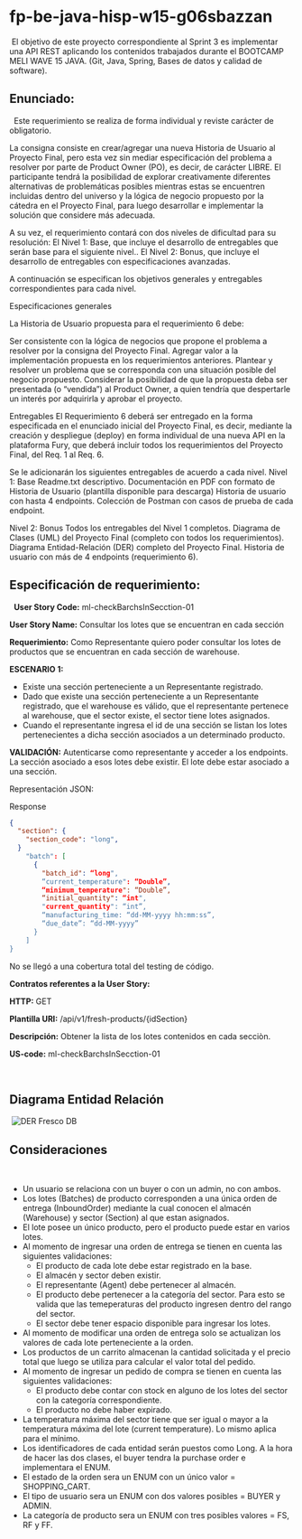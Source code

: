 # fp-be-java-hisp-w15-g06sbazzan
​
El objetivo de este proyecto correspondiente al Sprint 3 es implementar una API REST aplicando los contenidos trabajados durante el BOOTCAMP MELI WAVE 15 JAVA. (Git, Java, Spring, Bases de datos y calidad de software).
​
​
​
​
## Enunciado:
​
​
Este requerimiento se realiza de forma individual y reviste carácter de obligatorio.

La consigna consiste en crear/agregar una nueva Historia de Usuario al Proyecto Final, pero esta vez sin mediar especificación del problema a resolver por parte de Product Owner (PO), es decir, de carácter LIBRE. El participante tendrá la posibilidad de explorar creativamente diferentes alternativas de problemáticas posibles mientras estas se encuentren incluidas dentro del universo y la lógica de negocio propuesto por la cátedra en el Proyecto Final, para luego desarrollar e implementar la solución que considere más adecuada.

A su vez, el requerimiento contará con dos niveles de dificultad para su resolución:
El Nivel 1: Base, que incluye el desarrollo de entregables que serán base para el siguiente nivel..
El Nivel 2: Bonus, que incluye el desarrollo de entregables con especificaciones avanzadas.

A continuación se especifican los objetivos generales y entregables correspondientes para cada nivel.

Especificaciones generales

La Historia de Usuario propuesta para el requerimiento 6 debe:

Ser consistente con la lógica de negocios que propone el problema a resolver por la consigna del Proyecto Final.
Agregar valor a la implementación propuesta en los requerimientos anteriores.
Plantear y resolver un problema que se corresponda con una situación posible del negocio propuesto.
Considerar la posibilidad de que la propuesta deba ser presentada (o “vendida”) al Product Owner, a quien tendría que despertarle un interés por adquirirla y aprobar el proyecto.

Entregables
El Requerimiento 6 deberá ser entregado en la forma especificada en el enunciado inicial del Proyecto Final, es decir, mediante la creación y despliegue (deploy) en forma individual de una nueva API en la plataforma Fury, que deberá incluir todos los requerimientos del Proyecto Final, del Req. 1 al Req. 6.

Se le adicionarán los siguientes entregables de acuerdo a cada nivel.
Nivel 1: Base
Readme.txt descriptivo.
Documentación en PDF con formato de Historia de Usuario (plantilla disponible para descarga)
Historia de usuario con hasta 4 endpoints.
Colección de Postman con casos de prueba de cada endpoint.

Nivel 2: Bonus
Todos los entregables del Nivel 1 completos.
Diagrama de Clases (UML) del Proyecto Final (completo con todos los requerimientos).
Diagrama Entidad-Relación (DER) completo del Proyecto Final.
Historia de usuario con más de 4 endpoints (requerimiento 6).
​
​
## Especificación de requerimiento:
​
​
**User Story Code:** ml-checkBarchsInSecction-01

**User Story Name:** Consultar los lotes que se encuentran en cada sección

**Requerimiento:** Como Representante quiero poder consultar los lotes de productos que se encuentran en cada sección de warehouse.

**ESCENARIO 1:**
- Existe una sección perteneciente a un Representante registrado.
- Dado que existe una sección perteneciente a un Representante registrado, que el warehouse es válido, que el representante pertenece al warehouse, que el sector existe, el sector tiene lotes asignados.
- Cuando el representante ingresa el id de una sección se listan los lotes pertenecientes a dicha sección asociados a un determinado producto.

**VALIDACIÓN:**
Autenticarse como representante y acceder a los endpoints.
La sección asociado a esos lotes debe existir.
El lote debe estar asociado a una sección.

Representación JSON:

Response

```json
{
  "section": {
    "section_code": "long",
  }
    "batch": [
      {
        "batch_id": “long",
        “current_temperature": “Double”,
        “minimum_temperature": “Double”,
        “initial_quantity": “int",
        "current_quantity": “int”,
        “manufacturing_time: “dd-MM-yyyy hh:mm:ss”,
        “due_date”: “dd-MM-yyyy”
      }
    ]
}
```
No se llegó a una cobertura total del testing de código.

**Contratos referentes a la User Story:**

**HTTP:** GET

**Plantilla URI:** /api/v1/fresh-products/{idSection}

**Descripción:** Obtener la lista de los lotes contenidos en cada secciòn.

**US-code:** ml-checkBarchsInSecction-01

​
​
## Diagrama Entidad Relación
​
![DER Fresco DB](https://user-images.githubusercontent.com/103071441/173084970-d9609f3c-75d9-4bdb-b420-000cb0451c88.png)
​
​
## Consideraciones
​
- Un usuario se relaciona con un buyer o con un admin, no con ambos.
- Los lotes (Batches) de producto corresponden a una única orden de entrega (InboundOrder) mediante la cual conocen el almacén (Warehouse) y sector (Section) al que estan asignados.
- El lote posee un único producto, pero el producto puede estar en varios lotes.
- Al momento de ingresar una orden de entrega se tienen en cuenta las siguientes validaciones:
    - El producto de cada lote debe estar registrado en la base.
    - El almacén y sector deben existir.
    - El representante (Agent) debe pertenecer al almacén.
    - El producto debe pertenecer a la categoría del sector. Para esto se valida que las temeperaturas del producto ingresen dentro del rango del sector.
    - El sector debe tener espacio disponible para ingresar los lotes.
- Al momento de modificar una orden de entrega solo se actualizan los valores de cada lote perteneciente a la orden.
- Los productos de un carrito almacenan la cantidad solicitada y el precio total que luego se utiliza para calcular el valor total del pedido.
- Al momento de ingresar un pedido de compra se tienen en cuenta las siguientes validaciones:
    - El producto debe contar con stock en alguno de los lotes del sector con la categoría correspondiente.
    - El producto no debe haber expirado.
- La temperatura máxima del sector tiene que ser igual o mayor a la temperatura máxima del lote (current temperature). Lo mismo aplica para el mínimo.
- Los identificadores de cada entidad serán puestos como Long.
  A la hora de hacer las dos clases, el buyer tendra la purchase order e implementara el ENUM.
- El estado de la orden sera un ENUM con un único valor = SHOPPING_CART.
- El tipo de usuario sera un ENUM con dos valores posibles = BUYER y ADMIN.
- La categoría de producto sera un ENUM con tres posibles valores = FS, RF y FF.
  ​
  ​
